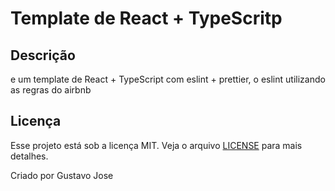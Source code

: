 # Template de React + TypeScritp

## Descrição

e um template de React + TypeScript com eslint + prettier, o eslint utilizando as regras do airbnb

## Licença

Esse projeto está sob a licença MIT. Veja o arquivo [LICENSE](LICENSE.md) para mais detalhes.

<p>Criado por Gustavo Jose</p>